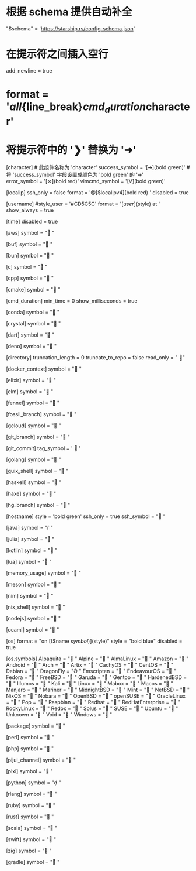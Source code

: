 # 根据 schema 提供自动补全

"$schema" = 'https://starship.rs/config-schema.json'

# 在提示符之间插入空行

add_newline = true

# format = '$all${line_break}$cmd_duration$character'

# 将提示符中的 '❯' 替换为 '➜'

[character] # 此组件名称为 'character'
success_symbol = '[➜](bold green)' # 将 'success_symbol' 字段设置成颜色为 'bold green' 的 '➜'  
error_symbol = '[✗](bold red)'
vimcmd_symbol = '[V](bold green)'

[localip]
ssh_only = false
format = '@[$localipv4](bold red) '
disabled = true

[username]
#style_user = '#CD5C5C'
format = '[$user]($style) at '
show_always = true

[time]
disabled = true

[aws]
symbol = " "

[buf]
symbol = " "

[bun]
symbol = " "

[c]
symbol = " "

[cpp]
symbol = " "

[cmake]
symbol = " "

[cmd_duration]
min_time = 0
show_milliseconds = true

[conda]
symbol = " "

[crystal]
symbol = " "

[dart]
symbol = " "

[deno]
symbol = " "

[directory]
truncation_length = 0
truncate_to_repo = false
read_only = " 󰌾"

[docker_context]
symbol = " "

[elixir]
symbol = " "

[elm]
symbol = " "

[fennel]
symbol = " "

[fossil_branch]
symbol = " "

[gcloud]
symbol = " "

[git_branch]
symbol = " "

[git_commit]
tag_symbol = '  '

[golang]
symbol = " "

[guix_shell]
symbol = " "

[haskell]
symbol = " "

[haxe]
symbol = " "

[hg_branch]
symbol = " "

[hostname]
style = 'bold green'
ssh_only = true
ssh_symbol = " "

[java]
symbol = " "

[julia]
symbol = " "

[kotlin]
symbol = " "

[lua]
symbol = " "

[memory_usage]
symbol = "󰍛 "

[meson]
symbol = "󰔷 "

[nim]
symbol = "󰆥 "

[nix_shell]
symbol = " "

[nodejs]
symbol = " "

[ocaml]
symbol = " "

[os]
format = "on [($name $symbol)]($style)"
style = "bold blue"
disabled = true

[os.symbols]
Alpaquita = " "
Alpine = " "
AlmaLinux = " "
Amazon = " "
Android = " "
Arch = " "
Artix = " "
CachyOS = " "
CentOS = " "
Debian = " "
DragonFly = " "
Emscripten = " "
EndeavourOS = " "
Fedora = " "
FreeBSD = " "
Garuda = "󰛓 "
Gentoo = " "
HardenedBSD = "󰞌 "
Illumos = "󰈸 "
Kali = " "
Linux = " "
Mabox = " "
Macos = " "
Manjaro = " "
Mariner = " "
MidnightBSD = " "
Mint = " "
NetBSD = " "
NixOS = " "
Nobara = " "
OpenBSD = "󰈺 "
openSUSE = " "
OracleLinux = "󰌷 "
Pop = " "
Raspbian = " "
Redhat = " "
RedHatEnterprise = " "
RockyLinux = " "
Redox = "󰀘 "
Solus = "󰠳 "
SUSE = " "
Ubuntu = " "
Unknown = " "
Void = " "
Windows = "󰍲 "

[package]
symbol = "󰏗 "

[perl]
symbol = " "

[php]
symbol = " "

[pijul_channel]
symbol = " "

[pixi]
symbol = "󰏗 "

[python]
symbol = " "

[rlang]
symbol = "󰟔 "

[ruby]
symbol = " "

[rust]
symbol = "󱘗 "

[scala]
symbol = " "

[swift]
symbol = " "

[zig]
symbol = " "

[gradle]
symbol = " "
